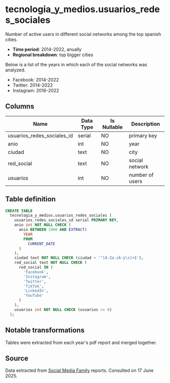 # tecnologia_y_medios.usuarios_redes_sociales

Number of active users in different social networks among the top spanish cities.

- **Time period**: 2014-2022, anually
- **Regional breakdown**: top bigger cities
  
Below is a list of the years in which each of the social networks was analyzed.

- Facebook: 2014-2022
- Twitter: 2014-2022
- Instagram: 2016-2022

## Columns

| Name | Data Type | Is Nullable | Description |
| --- | --- | --- | --- |
| usuarios_redes_sociales_id | serial | NO | primary key |
| anio | int | NO | year |
| ciudad | text | NO | city |
| red_social | text | NO | social network |
| usuarios | int | NO | number of users |

## Table definition

```sql
CREATE TABLE
  tecnologia_y_medios.usuarios_redes_sociales (
    usuarios_redes_sociales_id serial PRIMARY KEY,
    anio int NOT NULL CHECK (
      anio BETWEEN 1900 AND EXTRACT(
        YEAR
        FROM
          CURRENT_DATE
      )
    ),
    ciudad text NOT NULL CHECK (ciudad ~ '^[A-Za-zÀ-ÿ\s]+$'),
    red_social text NOT NULL CHECK (
      red_social IN (
        'Facebook',
        'Instagram',
        'Twitter',
        'TikTok',
        'LinkedIn',
        'YouTube'
      )
    ),
    usuarios int NOT NULL CHECK (usuarios >= 0)
  );
```

## Notable transformations
Tables were extracted from each year's pdf report and merged together. 

## Source
Data extracted from <a href="hhttps://thesocialmediafamily.com/" target="_blank">Social Media Family</a> reports. 
Consulted on 17 June 2025.
